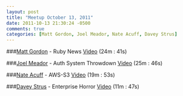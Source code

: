 ```yaml
---
layout: post
title: "Meetup October 13, 2011"
date: 2011-10-13 21:30:24 -0500
comments: true
categories: [Matt Gordon, Joel Meador, Nate Acuff, Davey Strus]
---
```


###[Matt Gordon](https://twitter.com/esquivalient) - Ruby News
[Video](http://podcast.404dev.com/episodes/047_Matt_Gordon-Ruby_News.m4v) (24m : 41s)


###[Joel Meador](https://twitter.com/joelmeador) - Auth System Throwdown
[Video](http://podcast.404dev.com/episodes/047_Joel_Meador-Auth_System_Throwdown.m4v) (25m : 46s)


###[Nate Acuff](https://twitter.com/mediocretes) - AWS-S3
[Video](http://podcast.404dev.com/episodes/049_Nate_Acuff-AWS-S3.m4v) (19m : 53s)


###[Davey Strus](https://twitter.com/dstrus) - Enterprise Horror
[Video](http://podcast.404dev.com/episodes/050_Dave-Enterprise_Horror.m4v) (11m : 47s)
